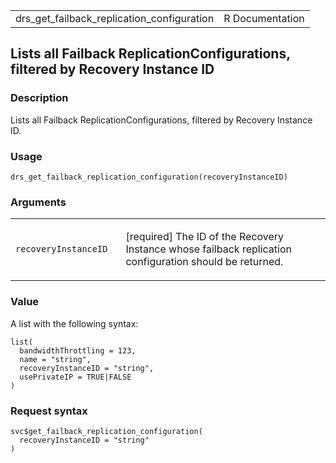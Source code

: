 <table style="width: 100%;">
<tbody>
<tr class="odd">
<td>drs_get_failback_replication_configuration</td>
<td style="text-align: right;">R Documentation</td>
</tr>
</tbody>
</table>

## Lists all Failback ReplicationConfigurations, filtered by Recovery Instance ID

### Description

Lists all Failback ReplicationConfigurations, filtered by Recovery
Instance ID.

### Usage

    drs_get_failback_replication_configuration(recoveryInstanceID)

### Arguments

<table>
<colgroup>
<col style="width: 35%" />
<col style="width: 65%" />
</colgroup>
<tbody>
<tr class="odd">
<td><code
id="drs_get_failback_replication_configuration_:_recoveryInstanceID">recoveryInstanceID</code></td>
<td><p>[required] The ID of the Recovery Instance whose failback
replication configuration should be returned.</p></td>
</tr>
</tbody>
</table>

### Value

A list with the following syntax:

    list(
      bandwidthThrottling = 123,
      name = "string",
      recoveryInstanceID = "string",
      usePrivateIP = TRUE|FALSE
    )

### Request syntax

    svc$get_failback_replication_configuration(
      recoveryInstanceID = "string"
    )
